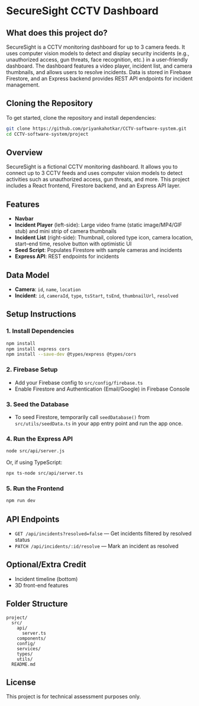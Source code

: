# SecureSight CCTV Dashboard

## What does this project do?

SecureSight is a CCTV monitoring dashboard for up to 3 camera feeds. It uses computer vision models to detect and display security incidents (e.g., unauthorized access, gun threats, face recognition, etc.) in a user-friendly dashboard. The dashboard features a video player, incident list, and camera thumbnails, and allows users to resolve incidents. Data is stored in Firebase Firestore, and an Express backend provides REST API endpoints for incident management.

## Cloning the Repository

To get started, clone the repository and install dependencies:

```sh
git clone https://github.com/priyankahotkar/CCTV-software-system.git
cd CCTV-software-system/project
```

## Overview

SecureSight is a fictional CCTV monitoring dashboard. It allows you to connect up to 3 CCTV feeds and uses computer vision models to detect activities such as unauthorized access, gun threats, and more. This project includes a React frontend, Firestore backend, and an Express API layer.

## Features

- **Navbar**
- **Incident Player** (left-side): Large video frame (static image/MP4/GIF stub) and mini strip of camera thumbnails
- **Incident List** (right-side): Thumbnail, colored type icon, camera location, start–end time, resolve button with optimistic UI
- **Seed Script**: Populates Firestore with sample cameras and incidents
- **Express API**: REST endpoints for incidents

## Data Model

- **Camera**: `id`, `name`, `location`
- **Incident**: `id`, `cameraId`, `type`, `tsStart`, `tsEnd`, `thumbnailUrl`, `resolved`

## Setup Instructions

### 1. Install Dependencies

```sh
npm install
npm install express cors
npm install --save-dev @types/express @types/cors
```

### 2. Firebase Setup

- Add your Firebase config to `src/config/firebase.ts`
- Enable Firestore and Authentication (Email/Google) in Firebase Console

### 3. Seed the Database

- To seed Firestore, temporarily call `seedDatabase()` from `src/utils/seedData.ts` in your app entry point and run the app once.

### 4. Run the Express API

```sh
node src/api/server.js
```

Or, if using TypeScript:

```sh
npx ts-node src/api/server.ts
```

### 5. Run the Frontend

```sh
npm run dev
```

## API Endpoints

- `GET /api/incidents?resolved=false` — Get incidents filtered by resolved status
- `PATCH /api/incidents/:id/resolve` — Mark an incident as resolved

## Optional/Extra Credit

- Incident timeline (bottom)
- 3D front-end features

## Folder Structure

```
project/
  src/
    api/
      server.ts
    components/
    config/
    services/
    types/
    utils/
  README.md
```

## License

This project is for technical assessment purposes only.
